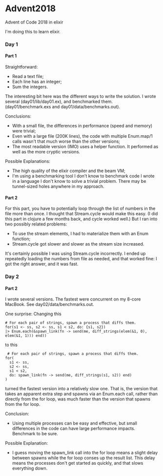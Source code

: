 # Advent2018

Advent of Code 2018 in elixir

I'm doing this to learn elixir.

### Day 1

#### Part 1

Straightforward:
* Read a text file;
* Each line has an integer;
* Sum the integers.

The interesting bit here was the different ways to write the solution. I wrote several (day01/lib/day01.ex), and benchmarked them. (day01/benchmark.exs and day01/data/benchmarks.out). 

Conclusions:
* With a small file, the differences in performance (speed and memory) were trivial;
* Even with a large file (200K lines), the code with multiple Enum.map/1 calls wasn't that much worse than the other versions;
* The most readable version (IMO) uses a helper function. It performed as well as the more cryptic versions.

Possible Explanations:
* The high quality of the elixir compiler and the beam VM;
* I'm using a benchmarking tool I don't know to benchmark code I wrote in a language I don't know to solve a trivial problem. There may be tunnel-sized holes anywhere in my approach.

#### Part 2

For this part, you have to potentially loop through the list of numbers in the file more than once. I thought that Stream.cycle would make this easy. (I did this part in clojure a few months back, and cycle worked well.) But I ran into two possibly related problems:

* To use the stream elements, I had to materialize them with an Enum function;
* Stream.cycle got slower and slower as the stream size increased.

It's certainly possible I was using Stream.cycle incorrectly. I ended up repeatedly loading the numbers from file as needed, and that worked fine: I got the right answer, and it was fast.

### Day 2

#### Part 2

I wrote several versions. The fastest were concurrent on my 8-core MacBook. See day02/data/benchmarks.out.

One surprise: Changing this

```
# For each pair of strings, spawn a process that diffs them.
for(s1 <- ss, s2 <- ss, s1 < s2, do: {s1, s2})
|> Enum.each(&spawn_link(fn -> send(me, diff_strings(elem(&1, 0), elem(&1, 1))) end))
```

to this

```
 # For each pair of strings, spawn a process that diffs them.
for(
  s1 <- ss,
  s2 <- ss,
  s1 < s2,
  do: spawn_link(fn -> send(me, diff_strings(s1, s2)) end)
)
```

turned the fastest version into a relatively slow one. That is, the version that takes an apparent extra step and spawns via an Enum.each call, rather than directly from the for loop, was much faster than the version that spawns from the for loop.

Conclusion:
* Using multiple processes can be easy and effective, but small differences in the code can have large performance impacts. Benchmark to be sure.

Possible Explanation:
* I guess moving the spawn_link call into the for loop means a slight delay between spawns while the for loop conses up the result list. This delay means the processes don't get started as quickly, and that slows everything down.


